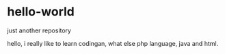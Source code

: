 # hello-world
just another repository

hello, i really like to learn codingan, what else php language, java and html.
